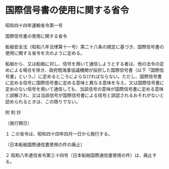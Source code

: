 # 国際信号書の使用に関する省令

昭和四十四年運輸省令第一号

国際信号書の使用に関する省令

船舶安全法（昭和八年法律第十一号）第二十八条の規定に基づき、国際信号書の使用に関する省令を次のように定める。

船舶から、又は船舶に対し、信号を用いて通信しようとする者は、他の法令の定めによる場合を除き、政府間海事協議機関が採択した国際信号書（以下「国際信号書」という。）に定めるところによらなければならない。ただし、国際信号書に定める信号に国際信号書に定める意味と異なる意味を与え、又は国際信号書に定めのない信号を用いて通信しても、当該信号の意味が国際信号書に定める意味と誤解され、又は当該信号が国際信号書による信号と誤認されるおそれがないと認められるときは、この限りでない。

附 則 抄

（施行期日）

１ この省令は、昭和四十四年四月一日から施行する。

（日本船舶国際通信書使用の件の廃止）

２ 昭和八年逓信省令第三十四号（日本船舶国際通信書使用の件）は、廃止する。
